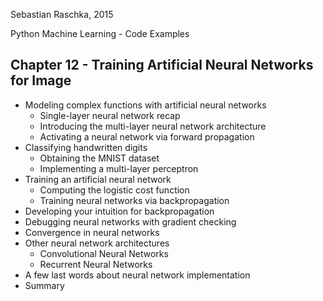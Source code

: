 Sebastian Raschka, 2015

Python Machine Learning - Code Examples

## Chapter 12 - Training Artificial Neural Networks for Image

- Modeling complex functions with artificial neural networks
  - Single-layer neural network recap
  - Introducing the multi-layer neural network architecture
  - Activating a neural network via forward propagation
- Classifying handwritten digits
  - Obtaining the MNIST dataset
  - Implementing a multi-layer perceptron
- Training an artificial neural network
  - Computing the logistic cost function
  - Training neural networks via backpropagation
- Developing your intuition for backpropagation
- Debugging neural networks with gradient checking
- Convergence in neural networks
- Other neural network architectures
  - Convolutional Neural Networks
  - Recurrent Neural Networks
- A few last words about neural network implementation
- Summary